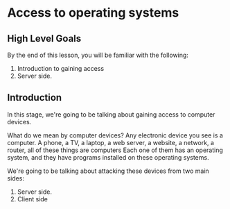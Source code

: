 # Access to operating systems

## High Level Goals

By the end of this lesson, you will be familiar with the following:
1. Introduction to gaining access
2. Server side.

## Introduction 

In this stage, we're going to be talking about gaining access to computer devices.

What do we mean by computer devices?
Any electronic device you see is a computer. A phone, a TV, a laptop, a web server, a website, a network, a router, all of these things are computers
Each one of them has an operating system, and they have programs installed on these operating systems.

We're going to be talking about attacking these devices from two main sides: 
1. Server side.
2. Client side

